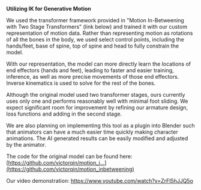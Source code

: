 **Utilizing IK for Generative Motion**

We used the transformer framework provided in "Motion In-Betweening with Two Stage Transformers" (link below) and trained it with our custom representation of motion data. Rather than representing motion as rotations of all the bones in the body, we used select control points, including the hands/feet, base of spine, top of spine and head to fully constrain the model.

With our representation, the model can more directly learn the locations of end effectors (hands and feet), leading to faster and easier training, inference, as well as more precise movements of those end effectors. Inverse kinematics is used to solve for the rest of the bones.

Although the original model used two transformer stages, ours currently uses only one and performs reasonably well with minimal foot sliding. We expect significant room for improvement by refining our armature design, loss functions and adding in the second stage.

We are also planning on implementing this tool as a plugin into Blender such that animators can have a much easier time quickly making character animations. The AI generated results can be easily modified and adjusted by the animator.

The code for the original model can be found here: [https://github.com/victorqin/motion_i...](https://github.com/victorqin/motion_inbetweening)

Our video demonstration: https://www.youtube.com/watch?v=ZrFl5hJJQ5o 
